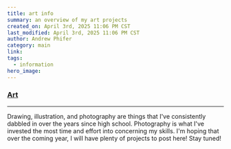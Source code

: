 ```yaml
---
title: art info
summary: an overview of my art projects
created_on: April 3rd, 2025 11:06 PM CST
last_modified: April 3rd, 2025 11:06 PM CST
author: Andrew Phifer
category: main
link: 
tags:
  - information
hero_image:
---
```


### [Art](/pages/topic_directory?category=art)

---

Drawing, illustration, and photography are things that I've consistently dabbled in over the years since high school.  Photography is what I've invested the most time and effort into concerning my skills.  I'm hoping that over the coming year, I will have plenty of projects to post here!  Stay tuned!